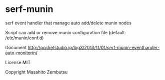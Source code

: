 serf-munin
==========

serf event handler that manage auto add/delete munin nodes

Script can add or remove munin configuration file (default: /etc/munin/conf.d)

Document
http://pocketstudio.jp/log3/2013/11/01/serf-munin-eventhander-auto-monitorin/


License MIT

Copyright Masahito Zembutsu
